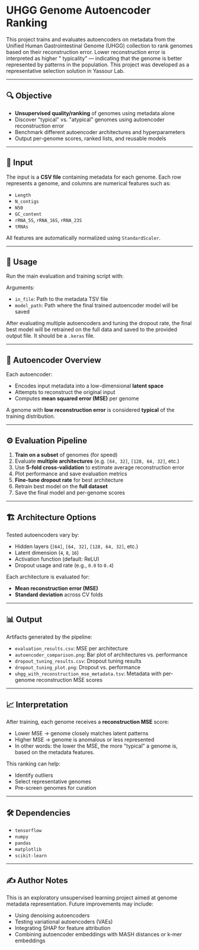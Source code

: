# UHGG Genome Autoencoder Ranking

This project trains and evaluates autoencoders on metadata from the Unified Human Gastrointestinal Genome (UHGG)
collection to rank genomes based on their reconstruction error. Lower reconstruction error is interpreted as higher "
typicality" — indicating that the genome is better represented by patterns in the population. This
project was developed as a representative selection solution in Yassour Lab.

---

## 🔍 Objective

- **Unsupervised quality/ranking** of genomes using metadata alone
- Discover "typical" vs. "atypical" genomes using autoencoder reconstruction error
- Benchmark different autoencoder architectures and hyperparameters
- Output per-genome scores, ranked lists, and reusable models

---

## 📁 Input

The input is a **CSV file** containing metadata for each genome.
Each row represents a genome, and columns are numerical features such as:

- `Length`
- `N_contigs`
- `N50`
- `GC_content`
- `rRNA_5S`, `rRNA_16S`, `rRNA_23S`
- `tRNAs`

All features are automatically normalized using `StandardScaler`.

---

## 🚀 Usage

Run the main evaluation and training script with:

Arguments:

- `in_file`: Path to the metadata TSV file
- `model_path`: Path where the final trained autoencoder model will be saved

After evaluating multiple autoencoders and tuning the dropout rate, the final best model will be retrained on the full
data and saved to the provided output file. It should be a `.keras` file.

---

## 🧠 Autoencoder Overview

Each autoencoder:

- Encodes input metadata into a low-dimensional **latent space**
- Attempts to reconstruct the original input
- Computes **mean squared error (MSE)** per genome

A genome with **low reconstruction error** is considered **typical** of the training distribution.

---

## ⚙️ Evaluation Pipeline

1. **Train on a subset** of genomes (for speed)
2. Evaluate **multiple architectures** (e.g. `[64, 32]`, `[128, 64, 32]`, etc.)
3. Use **5-fold cross-validation** to estimate average reconstruction error
4. Plot performance and save evaluation metrics
5. **Fine-tune dropout rate** for best architecture
6. Retrain best model on the **full dataset**
7. Save the final model and per-genome scores

---

## 🏗️ Architecture Options

Tested autoencoders vary by:

- Hidden layers (`[64]`, `[64, 32]`, `[128, 64, 32]`, etc.)
- Latent dimension (`4`, `8`, `16`)
- Activation function (default: ReLU)
- Dropout usage and rate (e.g., `0.0` to `0.4`)

Each architecture is evaluated for:

- **Mean reconstruction error (MSE)**
- **Standard deviation** across CV folds

---

## 📊 Output

Artifacts generated by the pipeline:

- `evaluation_results.csv`: MSE per architecture
- `autoencoder_comparison.png`: Bar plot of architectures vs. performance
- `dropout_tuning_results.csv`: Dropout tuning results
- `dropout_tuning_plot.png`: Dropout vs. performance
- `uhgg_with_reconstruction_mse_metadata.tsv`: Metadata with per-genome reconstruction MSE scores
---

## 📈 Interpretation

After training, each genome receives a **reconstruction MSE** score:

- Lower MSE → genome closely matches latent patterns
- Higher MSE → genome is anomalous or less represented
- In other words: the lower the MSE, the more "typical" a genome is, based on the metadata features.

This ranking can help:

- Identify outliers
- Select representative genomes
- Pre-screen genomes for curation
---

## 🛠 Dependencies

- `tensorflow`
- `numpy`
- `pandas`
- `matplotlib`
- `scikit-learn`

---

## ✍️ Author Notes

This is an exploratory unsupervised learning project aimed at genome metadata representation. Future improvements may
include:

- Using denoising autoencoders
- Testing variational autoencoders (VAEs)
- Integrating SHAP for feature attribution
- Combining autoencoder embeddings with MASH distances or k-mer embeddings
